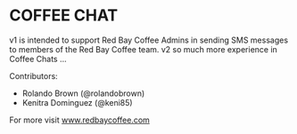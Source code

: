 # COFFEE CHAT

v1 is intended to support Red Bay Coffee Admins in sending SMS messages to members of the Red Bay Coffee team.
v2 so much more experience in Coffee Chats ...

Contributors:

- Rolando Brown (@rolandobrown)
- Kenitra Dominguez (@keni85)

For more visit www.redbaycoffee.com
